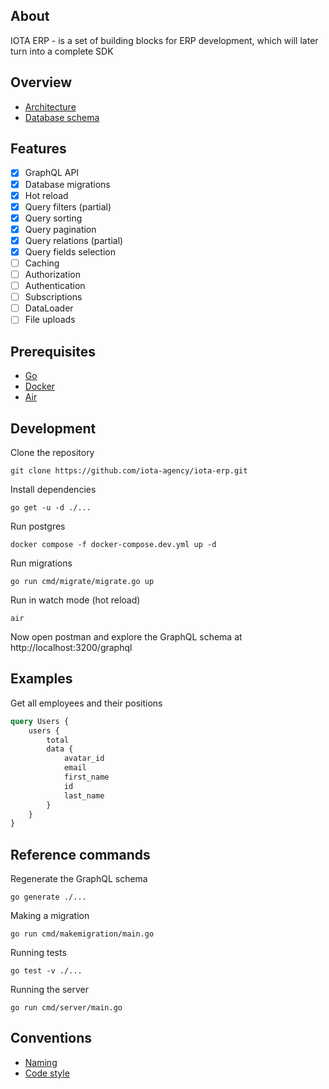 ## About
IOTA ERP - is a set of building blocks for ERP development, which will later turn into a complete SDK

## Overview
* [Architecture](https://app.excalidraw.com/s/3x4l1qRpK2w/ADYN81ksZsd)
* [Database schema](https://dbdiagram.io/d/ERP-SDK-65fd8cb4ae072629ceb7f50e)

## Features
* [x] GraphQL API
* [x] Database migrations
* [x] Hot reload
* [x] Query filters (partial)
* [x] Query sorting
* [x] Query pagination
* [x] Query relations (partial)
* [x] Query fields selection
* [ ] Caching
* [ ] Authorization
* [ ] Authentication
* [ ] Subscriptions
* [ ] DataLoader
* [ ] File uploads

## Prerequisites
* [Go](https://golang.org/doc/install)
* [Docker](https://docs.docker.com/get-docker/)
* [Air](https://github.com/cosmtrek/air#Installation)


## Development

Clone the repository
```shell
git clone https://github.com/iota-agency/iota-erp.git
```

Install dependencies
```shell
go get -u -d ./...
```

Run postgres
```shell
docker compose -f docker-compose.dev.yml up -d
```

Run migrations
```shell
go run cmd/migrate/migrate.go up
```

Run in watch mode (hot reload)
```shell
air
```

Now open postman and explore the GraphQL schema at http://localhost:3200/graphql

## Examples
Get all employees and their positions
```graphql
query Users {
    users {
        total
        data {
            avatar_id
            email
            first_name
            id
            last_name
        }
    }
}
```

## Reference commands

Regenerate the GraphQL schema
```shell
go generate ./...
```

Making a migration
```shell
go run cmd/makemigration/main.go
```

Running tests
```shell
go test -v ./...
```

Running the server
```shell
go run cmd/server/main.go
```

## Conventions
* [Naming](CONVENTIONS.MD#naming)
* [Code style](CONVENTIONS.MD#code-style)